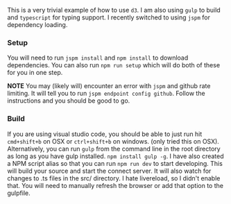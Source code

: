 This is a very trivial example of how to use `d3`. I am also using `gulp` to build and `typescript` for typing support. I recently switched to using `jspm` 
for dependency loading.

### Setup

You will need to run `jspm install` and `npm install` to download dependencies. You can also run `npm run setup` which will do both of these for you in one step.

**NOTE** You may (likely will) encounter an error with `jspm` and github rate limiting. It will tell you to run `jspm endpoint config github`. Follow the 
instructions and you should be good to go.

### Build

If you are using visual studio code, you should be able to just run hit `cmd+shift+b` on OSX or `ctrl+shift+b` on windows. (only tried this on OSX).
Alternatively, you can run `gulp` from the command line in the root directory as long as you have gulp installed. `npm install gulp -g`. I have also created a NPM 
script alias so that you can run `npm run dev` to start developing. This will build your source and start the connect server. It will also watch for changes to .ts
files in the src/ directory. I hate livereload, so I didn't enable that. You will need to manually refresh the browser or add that option to the gulpfile.